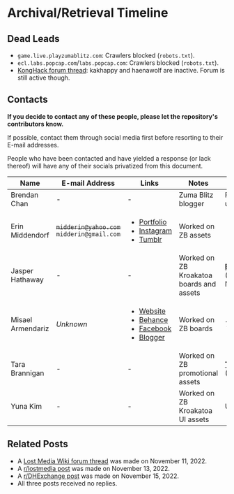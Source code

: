 # Archival/Retrieval Timeline

## Dead Leads
- `game.live.playzumablitz.com`: Crawlers blocked (`robots.txt`).
- `ecl.labs.popcap.com`/`labs.popcap.com`: Crawlers blocked (`robots.txt`).
- [KongHack forum thread][kh]: kakhappy and haenawolf are inactive.
  Forum is still active though.

[kh]: https://konghack.com/topic/5710-zuma_blitz?p=46521/

## Contacts
**If you decide to contact any of these people, please let the repository's
contributors know.**

If possible, contact them through social media first before resorting to
their E-mail addresses.

People who have been contacted and have yielded a response (or lack thereof)
will have any of their socials privatized from this document.
<table>
<thead>
  <tr>
    <th>Name</th>
    <th>E-mail Address</th>
    <th>Links</th>
    <th>Notes</th>
    <th>Status</th>
  </tr>
</thead>
<tbody>
  <tr>
    <td>Brendan Chan</td>
    <td>-</td>
    <td>-</td>
    <td>Zuma Blitz blogger</td>
    <td>Facebook and E-mail are unresponsive.</td>
  </tr>
  <tr>
    <td>Erin Middendorf</td>
    <td>
      <s><code>midderin@yahoo.com</code></s><br/>
      <code>midderin@gmail.com</code>
    </td>
    <td>
      <ul>
        <li>
          <a href="https://www.coroflot.com/emiddendorf/Game-Work">Portfolio</a>
        </li>
        <li>
          <a href="https://www.instagram.com/p/CiJU6hjPu89/?hl=en">Instagram</a>
        </li>
        <li>
          <a href="https://eripoo.tumblr.com/">Tumblr</a>
        </li>
      </ul>
    </td>
    <td>Worked on ZB assets</td>
    <td>
      <ul>
        <li>
          Yahoo: No response.
        </li>
        <li>
          Gmail/Tumblr/Instagram: To be contacted.
        </li>
      </ul>
    </td>
  </tr>
  <tr>
    <td>Jasper Hathaway</td>
    <td>-</td>
    <td>-</td>
    <td>Worked on ZB Kroakatoa boards and assets</td>
    <td>
      <a href="Lead%20Responses/jasper.png"><b>E-mail response</b></a>
      (Restricted by NDA/contract)
    </td>
  </tr>
  <tr>
    <td>Misael Armendariz</td>
    <td>
      <i>Unknown</i>
    </td>
    <td>
      <ul>
        <li>
          <a href="http://www.senorartist.com/">Website</a>
        </li>
        <li>
          <a href="https://www.behance.net/misaelanim501a">Behance</a>
        </li>
        <li>
          <a href="https://www.facebook.com/senorartist/">Facebook</a>
        </li>
        <li>
          <a href="http://misaelarmendariz.blogspot.com/">Blogger</a>
        </li>
      </ul>
    </td>
    <td>Worked on ZB boards</td>
    <td>
      <i>To be contacted</i>
  </tr>
  <tr>
    <td>Tara Brannigan</td>
    <td>-</td>
    <td>-</td>
    <td>Worked on ZB promotional assets</td>
    <td>
      <a href="Lead%20Responses/tara.png"><b>Twitter DM response</b></a>
      (Unable to share files)
    </td>
  </tr>
  <tr>
    <td>Yuna Kim</td>
    <td>-</td>
    <td>-</td>
    <td>Worked on ZB Kroakatoa UI assets</td>
    <td>Unresponsive</td>
  </tr>
</tbody>
</table>

## Related Posts
- A [Lost Media Wiki forum thread][lmwf] was made on November 11, 2022.
- A [r/lostmedia post][rlm] was made on November 13, 2022.
- A [r/DHExchange post][dhe] was made on November 15, 2022.
- All three posts received no replies.

[lmwf]: https://forums.lostmediawiki.com/thread/10038/zuma-blitz-2010-facebook-flash
[rlm]: https://www.reddit.com/r/lostmedia/comments/yte2me/partially_lost_zuma_blitz_20102017_facebook_flash/
[dhe]: https://www.reddit.com/r/DHExchange/comments/yv8c4i/assets_for_zuma_blitz_facebook_flash_game_20102017/
